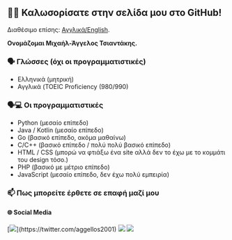 ## 👋🏻 Καλωσορίσατε στην σελίδα μου στο GitHub!

Διαθέσιμο επίσης: [Αγγλικά/English](README.md).

**Ονομάζομαι Μιχαήλ-Άγγελος Τσιαντάκης.**

### 🗣️ Γλώσσες (όχι οι προγραμματιστικές)

* Ελληνικά (μητρική)
* Αγγλικά (TOEIC Proficiency (980/990)

### 🗣️💻 Οι προγραμματιστικές

* Python (μεσαίο επίπεδο)
* Java / Kotlin (μεσαίο επίπεδο)
* Go (βασικό επίπεδο, ακόμα μαθαίνω)
* C/C++ (βασικό επίπεδο / πολύ πολύ βασικό επίπεδο)
* HTML / CSS (μπορώ να φτιάξω ένα site αλλά δεν το έχω με το κομμάτι του design τόσο.)
* PHP (βασικό με μέτριο επίπεδο)
* JavaScript (μεσαίο επίπεδο, δεν έχω πολύ εμπειρία)

### 📫 Πως μπορείτε έρθετε σε επαφή μαζί μου

#### 🌐 Social Media

[![](https://img.shields.io/badge/X(formerly&nbsp;Twitter)-%2312100E.svg?&style=for-the-badge&logo=x)](https://twitter.com/aggellos2001)
[![](https://img.shields.io/badge/Mastodon-_%20?style=for-the-badge&logo=mastodon&logoColor=white&color=6364FF)](https://mastodon.social/@aggellos2001)
[![](https://img.shields.io/badge/linkedin-%230077B5.svg?&style=for-the-badge&logo=linkedin&logoColor=white)](https://www.linkedin.com/in/mtsiantakis/)
